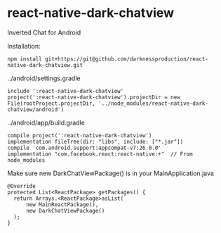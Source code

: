 # react-native-dark-chatview
Inverted Chat for Android

Installation:

    npm install git+https://git@github.com/darknessproduction/react-native-dark-chatview.git

../android/settings.gradle


    include ':react-native-dark-chatview'
    project(':react-native-dark-chatview').projectDir = new File(rootProject.projectDir, '../node_modules/react-native-dark-chatview/android')


../android/app/build.gradle

    compile project(':react-native-dark-chatview')
    implementation fileTree(dir: "libs", include: ["*.jar"])
    compile 'com.android.support:appcompat-v7:26.0.0'
    implementation "com.facebook.react:react-native:+"  // From node_modules
    
    
Make sure new DarkChatViewPackage() is in your MainApplication.java

    @Override
    protected List<ReactPackage> getPackages() {
      return Arrays.<ReactPackage>asList(
          new MainReactPackage(),
          new DarkChatViewPackage()
      );
    }
